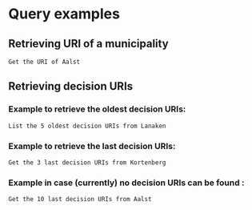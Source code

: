 # Query examples
## Retrieving URI of a municipality
```
Get the URI of Aalst
```

## Retrieving decision URIs
### Example to retrieve the oldest decision URIs:
```
List the 5 oldest decision URIs from Lanaken
```
### Example to retrieve the last decision URIs:
```
Get the 3 last decision URIs from Kortenberg
```
### Example in case (currently) no decision URIs can be found :
```
Get the 10 last decision URIs from Aalst
```